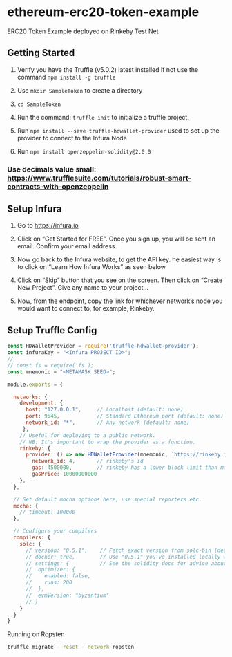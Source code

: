 # ethereum-erc20-token-example

ERC20 Token Example deployed on Rinkeby Test Net

## Getting Started

1) Verify you have the Truffle (v5.0.2) latest installed if not use the command `npm install -g truffle`

2) Use `mkdir SampleToken` to create a directory

3) `cd SampleToken`

4) Run the command: `truffle init` to initialize a truffle project.

5) Run `npm install --save truffle-hdwallet-provider` used to set up the provider to connect to the Infura Node

6) Run `npm install openzeppelin-solidity@2.0.0`

### Use decimals value small: https://www.trufflesuite.com/tutorials/robust-smart-contracts-with-openzeppelin

## Setup Infura

1. Go to https://infura.io

2. Click on “Get Started for FREE”. Once you sign up, you will be sent an email. Confirm your email address.

3. Now go back to the Infura website, to get the API key. he easiest way is to click on “Learn How Infura Works” as seen below

4. Click on “Skip” button that you see on the screen. Then click on “Create New Project”. Give any name to your project…

5. Now, from the endpoint, copy the link for whichever network’s node you would want to connect to, for example, Rinkeby.

## Setup Truffle Config

```javascript
const HDWalletProvider = require('truffle-hdwallet-provider');
const infuraKey = "<Infura PROJECT ID>";
//
// const fs = require('fs');
const mnemonic = "<METAMASK SEED>";

module.exports = {

  networks: {
    development: {
      host: "127.0.0.1",     // Localhost (default: none)
      port: 9545,            // Standard Ethereum port (default: none)
      network_id: "*",       // Any network (default: none)
     },
    // Useful for deploying to a public network.
    // NB: It's important to wrap the provider as a function.
    rinkeby: {
      provider: () => new HDWalletProvider(mnemonic, `https://rinkeby.infura.io/v3/${infuraKey}`),
        network_id: 4,       // rinkeby's id
        gas: 4500000,        // rinkeby has a lower block limit than mainnet
        gasPrice: 10000000000
    },
  },

  // Set default mocha options here, use special reporters etc.
  mocha: {
    // timeout: 100000
  },

  // Configure your compilers
  compilers: {
    solc: {
      // version: "0.5.1",    // Fetch exact version from solc-bin (default: truffle's version)
      // docker: true,        // Use "0.5.1" you've installed locally with docker (default: false)
      // settings: {          // See the solidity docs for advice about optimization and evmVersion
      //  optimizer: {
      //    enabled: false,
      //    runs: 200
      //  },
      //  evmVersion: "byzantium"
      // }
    }
  }
}

```

Running on Ropsten

``` bash
truffle migrate --reset --network ropsten
```
